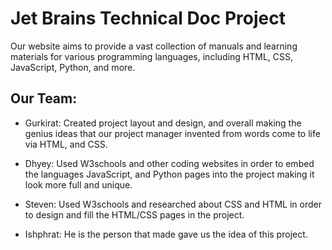 # Jet Brains Technical Doc Project

Our website aims to provide a vast collection of manuals and learning materials for various programming languages, including HTML, CSS, JavaScript, Python, and more.

## Our Team:

- Gurkirat: Created project layout and design, and overall making the genius ideas that our project manager invented from words come to life via HTML, and CSS.

- Dhyey: Used W3schools and other coding websites in order to embed the languages JavaScript, and Python pages into the project making it look more full and unique.

- Steven: Used W3schools and researched about CSS and HTML in order to design and fill the HTML/CSS pages in the project.

- Ishphrat: He is the person that made gave us the idea of this project.
